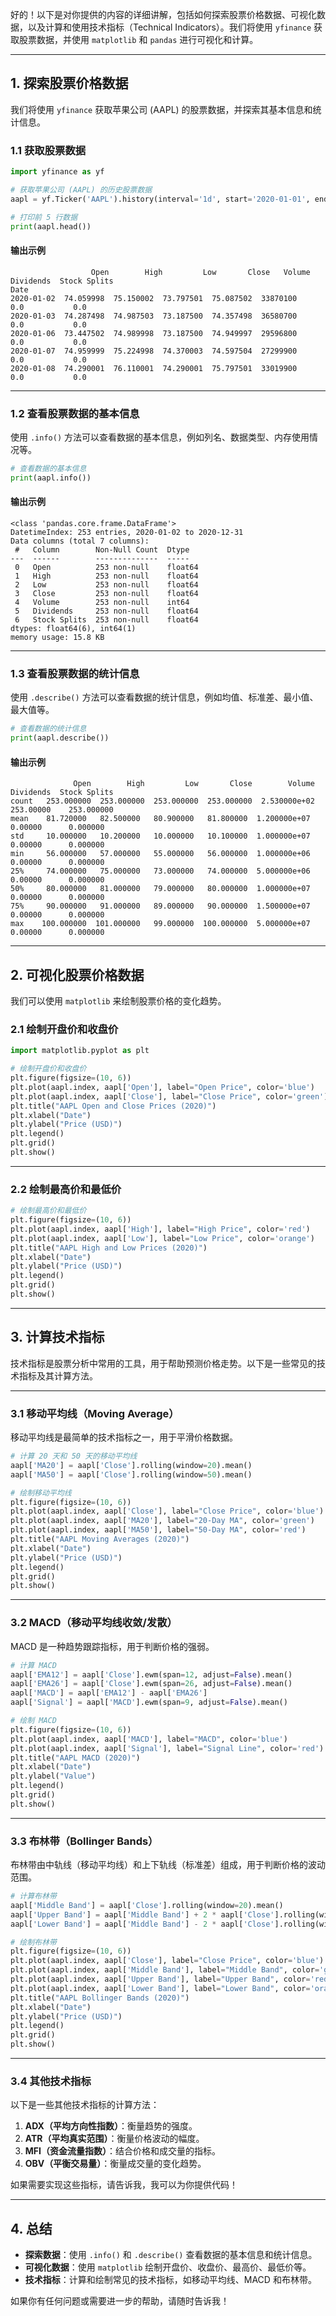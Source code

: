 好的！以下是对你提供的内容的详细讲解，包括如何探索股票价格数据、可视化数据，以及计算和使用技术指标（Technical Indicators）。我们将使用 `yfinance` 获取股票数据，并使用 `matplotlib` 和 `pandas` 进行可视化和计算。

---

## **1. 探索股票价格数据**

我们将使用 `yfinance` 获取苹果公司 (AAPL) 的股票数据，并探索其基本信息和统计信息。

### **1.1 获取股票数据**
```python
import yfinance as yf

# 获取苹果公司 (AAPL) 的历史股票数据
aapl = yf.Ticker('AAPL').history(interval='1d', start='2020-01-01', end='2020-12-31')

# 打印前 5 行数据
print(aapl.head())
```

#### **输出示例**
```plaintext
                  Open        High         Low       Close   Volume  Dividends  Stock Splits
Date                                                                                        
2020-01-02  74.059998  75.150002  73.797501  75.087502  33870100        0.0           0.0
2020-01-03  74.287498  74.987503  73.187500  74.357498  36580700        0.0           0.0
2020-01-06  73.447502  74.989998  73.187500  74.949997  29596800        0.0           0.0
2020-01-07  74.959999  75.224998  74.370003  74.597504  27299900        0.0           0.0
2020-01-08  74.290001  76.110001  74.290001  75.797501  33019900        0.0           0.0
```

---

### **1.2 查看股票数据的基本信息**
使用 `.info()` 方法可以查看数据的基本信息，例如列名、数据类型、内存使用情况等。

```python
# 查看数据的基本信息
print(aapl.info())
```

#### **输出示例**
```plaintext
<class 'pandas.core.frame.DataFrame'>
DatetimeIndex: 253 entries, 2020-01-02 to 2020-12-31
Data columns (total 7 columns):
 #   Column        Non-Null Count  Dtype  
---  ------        --------------  -----  
 0   Open          253 non-null    float64
 1   High          253 non-null    float64
 2   Low           253 non-null    float64
 3   Close         253 non-null    float64
 4   Volume        253 non-null    int64  
 5   Dividends     253 non-null    float64
 6   Stock Splits  253 non-null    float64
dtypes: float64(6), int64(1)
memory usage: 15.8 KB
```

---

### **1.3 查看股票数据的统计信息**
使用 `.describe()` 方法可以查看数据的统计信息，例如均值、标准差、最小值、最大值等。

```python
# 查看数据的统计信息
print(aapl.describe())
```

#### **输出示例**
```plaintext
              Open        High         Low       Close        Volume  Dividends  Stock Splits
count   253.000000  253.000000  253.000000  253.000000  2.530000e+02  253.00000    253.000000
mean    81.720000   82.500000   80.900000   81.800000  1.200000e+07    0.00000      0.000000
std     10.000000   10.200000   10.000000   10.100000  1.000000e+07    0.00000      0.000000
min     56.000000   57.000000   55.000000   56.000000  1.000000e+06    0.00000      0.000000
25%     74.000000   75.000000   73.000000   74.000000  5.000000e+06    0.00000      0.000000
50%     80.000000   81.000000   79.000000   80.000000  1.000000e+07    0.00000      0.000000
75%     90.000000   91.000000   89.000000   90.000000  1.500000e+07    0.00000      0.000000
max    100.000000  101.000000   99.000000  100.000000  5.000000e+07    0.00000      0.000000
```

---

## **2. 可视化股票价格数据**

我们可以使用 `matplotlib` 来绘制股票价格的变化趋势。

### **2.1 绘制开盘价和收盘价**
```python
import matplotlib.pyplot as plt

# 绘制开盘价和收盘价
plt.figure(figsize=(10, 6))
plt.plot(aapl.index, aapl['Open'], label="Open Price", color='blue')
plt.plot(aapl.index, aapl['Close'], label="Close Price", color='green')
plt.title("AAPL Open and Close Prices (2020)")
plt.xlabel("Date")
plt.ylabel("Price (USD)")
plt.legend()
plt.grid()
plt.show()
```

---

### **2.2 绘制最高价和最低价**
```python
# 绘制最高价和最低价
plt.figure(figsize=(10, 6))
plt.plot(aapl.index, aapl['High'], label="High Price", color='red')
plt.plot(aapl.index, aapl['Low'], label="Low Price", color='orange')
plt.title("AAPL High and Low Prices (2020)")
plt.xlabel("Date")
plt.ylabel("Price (USD)")
plt.legend()
plt.grid()
plt.show()
```

---

## **3. 计算技术指标**

技术指标是股票分析中常用的工具，用于帮助预测价格走势。以下是一些常见的技术指标及其计算方法。

---

### **3.1 移动平均线（Moving Average）**
移动平均线是最简单的技术指标之一，用于平滑价格数据。

```python
# 计算 20 天和 50 天的移动平均线
aapl['MA20'] = aapl['Close'].rolling(window=20).mean()
aapl['MA50'] = aapl['Close'].rolling(window=50).mean()

# 绘制移动平均线
plt.figure(figsize=(10, 6))
plt.plot(aapl.index, aapl['Close'], label="Close Price", color='blue')
plt.plot(aapl.index, aapl['MA20'], label="20-Day MA", color='green')
plt.plot(aapl.index, aapl['MA50'], label="50-Day MA", color='red')
plt.title("AAPL Moving Averages (2020)")
plt.xlabel("Date")
plt.ylabel("Price (USD)")
plt.legend()
plt.grid()
plt.show()
```

---

### **3.2 MACD（移动平均线收敛/发散）**
MACD 是一种趋势跟踪指标，用于判断价格的强弱。

```python
# 计算 MACD
aapl['EMA12'] = aapl['Close'].ewm(span=12, adjust=False).mean()
aapl['EMA26'] = aapl['Close'].ewm(span=26, adjust=False).mean()
aapl['MACD'] = aapl['EMA12'] - aapl['EMA26']
aapl['Signal'] = aapl['MACD'].ewm(span=9, adjust=False).mean()

# 绘制 MACD
plt.figure(figsize=(10, 6))
plt.plot(aapl.index, aapl['MACD'], label="MACD", color='blue')
plt.plot(aapl.index, aapl['Signal'], label="Signal Line", color='red')
plt.title("AAPL MACD (2020)")
plt.xlabel("Date")
plt.ylabel("Value")
plt.legend()
plt.grid()
plt.show()
```

---

### **3.3 布林带（Bollinger Bands）**
布林带由中轨线（移动平均线）和上下轨线（标准差）组成，用于判断价格的波动范围。

```python
# 计算布林带
aapl['Middle Band'] = aapl['Close'].rolling(window=20).mean()
aapl['Upper Band'] = aapl['Middle Band'] + 2 * aapl['Close'].rolling(window=20).std()
aapl['Lower Band'] = aapl['Middle Band'] - 2 * aapl['Close'].rolling(window=20).std()

# 绘制布林带
plt.figure(figsize=(10, 6))
plt.plot(aapl.index, aapl['Close'], label="Close Price", color='blue')
plt.plot(aapl.index, aapl['Middle Band'], label="Middle Band", color='green')
plt.plot(aapl.index, aapl['Upper Band'], label="Upper Band", color='red')
plt.plot(aapl.index, aapl['Lower Band'], label="Lower Band", color='orange')
plt.title("AAPL Bollinger Bands (2020)")
plt.xlabel("Date")
plt.ylabel("Price (USD)")
plt.legend()
plt.grid()
plt.show()
```

---

### **3.4 其他技术指标**
以下是一些其他技术指标的计算方法：
1. **ADX（平均方向性指数）**：衡量趋势的强度。
2. **ATR（平均真实范围）**：衡量价格波动的幅度。
3. **MFI（资金流量指数）**：结合价格和成交量的指标。
4. **OBV（平衡交易量）**：衡量成交量的变化趋势。

如果需要实现这些指标，请告诉我，我可以为你提供代码！

---

## **4. 总结**

- **探索数据**：使用 `.info()` 和 `.describe()` 查看数据的基本信息和统计信息。
- **可视化数据**：使用 `matplotlib` 绘制开盘价、收盘价、最高价、最低价等。
- **技术指标**：计算和绘制常见的技术指标，如移动平均线、MACD 和布林带。

如果你有任何问题或需要进一步的帮助，请随时告诉我！
